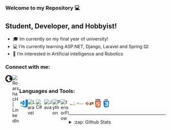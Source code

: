 ### Welcome to my Repository 💻

## Student, Developer, and Hobbyist!

- 🎓 Im currently on my final year of university!
- 💻 I’m currently learning ASP.NET, Django, Laravel and Spring ⌨️
- 🤖 I’m interested in Artificial intelligence and Robotics

### Connect with me:

[<img align="left" alt="RoarshacH" width="22px" src="https://raw.githubusercontent.com/iconic/open-iconic/master/svg/globe.svg" />][website]
[<img align="left" alt="RoarshacH | LinkedIn" width="22px" src="https://cdn.jsdelivr.net/npm/simple-icons@v3/icons/linkedin.svg" />][linkedin]


<br />

### Languages and Tools:

<img align="left" alt="Visual Studio Code" width="26px" src="https://raw.githubusercontent.com/github/explore/80688e429a7d4ef2fca1e82350fe8e3517d3494d/topics/visual-studio-code/visual-studio-code.png" />
<img align="left" alt="Laravel" width="26px" src="https://img.favpng.com/11/16/20/laravel-software-framework-php-web-framework-model-view-controller-png-favpng-yuU40Bk53BdYvwqdnSCsE6va6.jpg" />
<img align="left" alt="C#" width="26px" src="https://w0.pngwave.com/png/328/221/c-programming-language-logo-microsoft-visual-studio-net-framework-javascript-icon-png-clip-art.png" />
<img align="left" alt="Java" width="26px" src="https://cdn.iconscout.com/icon/free/png-512/java-23-225999.png" />
<img align="left" alt="Python" width="26px" src="https://cdn3.iconfinder.com/data/icons/logos-and-brands-adobe/512/267_Python-512.png" />
<img align="left" alt="tensorFlow" width="26px" src="https://w7.pngwing.com/pngs/871/987/png-transparent-tensorflow-google-brain-machine-learning-deep-learning-google-angle-text-orange.png" />
<img align="left" alt="MySQL" width="26px" src="https://raw.githubusercontent.com/github/explore/80688e429a7d4ef2fca1e82350fe8e3517d3494d/topics/mysql/mysql.png" />
<img align="left" alt="MongoDB" width="26px" src="https://raw.githubusercontent.com/github/explore/80688e429a7d4ef2fca1e82350fe8e3517d3494d/topics/mongodb/mongodb.png" />
<img align="left" alt="Git" width="26px" src="https://raw.githubusercontent.com/github/explore/80688e429a7d4ef2fca1e82350fe8e3517d3494d/topics/git/git.png" />
<img align="left" alt="HTML5" width="26px" src="https://raw.githubusercontent.com/github/explore/80688e429a7d4ef2fca1e82350fe8e3517d3494d/topics/html/html.png" />
<img align="left" alt="CSS3" width="26px" src="https://raw.githubusercontent.com/github/explore/80688e429a7d4ef2fca1e82350fe8e3517d3494d/topics/css/css.png" />

<br />
<br />

---

<details>
  <summary>:zap: Github Stats</summary>

  [![RoarshacH's github stats](https://github-readme-stats.vercel.app/api?username=RoarshacH&count_private=true&show_icons=true&theme=gruvbox)](https://github.com/anuraghazra/github-readme-stats)
  <br>
  [![Top Langs](https://github-readme-stats.vercel.app/api/top-langs/?username=RoarshacH&layout=compact)](https://github.com/anuraghazra/github-readme-stats)

</details>

[website]: https://virlichsoftworks.wordpress.com
[linkedin]: https://linkedin.com/in/vidusha-dilshan-42b5b1159
